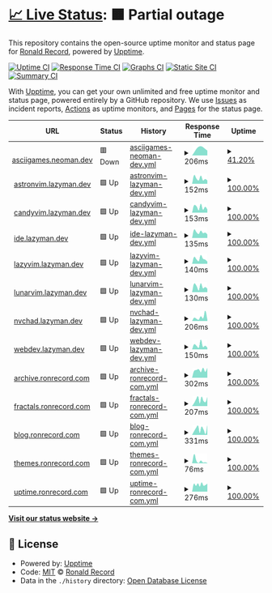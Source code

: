 # [📈 Live Status](https://doctorfree.github.io/subdomains): <!--live status--> **🟧 Partial outage**

This repository contains the open-source uptime monitor and status page for [Ronald Record](http://ronrecord.com), powered by [Upptime](https://github.com/upptime/upptime).

[![Uptime CI](https://github.com/doctorfree/subdomains/workflows/Uptime%20CI/badge.svg)](https://github.com/doctorfree/subdomains/actions?query=workflow%3A%22Uptime+CI%22)
[![Response Time CI](https://github.com/doctorfree/subdomains/workflows/Response%20Time%20CI/badge.svg)](https://github.com/doctorfree/subdomains/actions?query=workflow%3A%22Response+Time+CI%22)
[![Graphs CI](https://github.com/doctorfree/subdomains/workflows/Graphs%20CI/badge.svg)](https://github.com/doctorfree/subdomains/actions?query=workflow%3A%22Graphs+CI%22)
[![Static Site CI](https://github.com/doctorfree/subdomains/workflows/Static%20Site%20CI/badge.svg)](https://github.com/doctorfree/subdomains/actions?query=workflow%3A%22Static+Site+CI%22)
[![Summary CI](https://github.com/doctorfree/subdomains/workflows/Summary%20CI/badge.svg)](https://github.com/doctorfree/subdomains/actions?query=workflow%3A%22Summary+CI%22)

With [Upptime](https://upptime.js.org), you can get your own unlimited and free uptime monitor and status page, powered entirely by a GitHub repository. We use [Issues](https://github.com/doctorfree/subdomains/issues) as incident reports, [Actions](https://github.com/doctorfree/subdomains/actions) as uptime monitors, and [Pages](https://doctorfree.github.io/subdomains) for the status page.

<!--start: status pages-->
<!-- This summary is generated by Upptime (https://github.com/upptime/upptime) -->
<!-- Do not edit this manually, your changes will be overwritten -->
<!-- prettier-ignore -->
| URL | Status | History | Response Time | Uptime |
| --- | ------ | ------- | ------------- | ------ |
| <img alt="" src="https://icons.duckduckgo.com/ip3/asciigames.neoman.dev.ico" height="13"> [asciigames.neoman.dev](https://asciigames.neoman.dev) | 🟥 Down | [asciigames-neoman-dev.yml](https://github.com/doctorfree/subdomains/commits/HEAD/history/asciigames-neoman-dev.yml) | <details><summary><img alt="Response time graph" src="./graphs/asciigames-neoman-dev/response-time-week.png" height="20"> 206ms</summary><br><a href="https://doctorfree.github.io/subdomains/history/asciigames-neoman-dev"><img alt="Response time 186" src="https://img.shields.io/endpoint?url=https%3A%2F%2Fraw.githubusercontent.com%2Fdoctorfree%2Fsubdomains%2FHEAD%2Fapi%2Fasciigames-neoman-dev%2Fresponse-time.json"></a><br><a href="https://doctorfree.github.io/subdomains/history/asciigames-neoman-dev"><img alt="24-hour response time 0" src="https://img.shields.io/endpoint?url=https%3A%2F%2Fraw.githubusercontent.com%2Fdoctorfree%2Fsubdomains%2FHEAD%2Fapi%2Fasciigames-neoman-dev%2Fresponse-time-day.json"></a><br><a href="https://doctorfree.github.io/subdomains/history/asciigames-neoman-dev"><img alt="7-day response time 206" src="https://img.shields.io/endpoint?url=https%3A%2F%2Fraw.githubusercontent.com%2Fdoctorfree%2Fsubdomains%2FHEAD%2Fapi%2Fasciigames-neoman-dev%2Fresponse-time-week.json"></a><br><a href="https://doctorfree.github.io/subdomains/history/asciigames-neoman-dev"><img alt="30-day response time 194" src="https://img.shields.io/endpoint?url=https%3A%2F%2Fraw.githubusercontent.com%2Fdoctorfree%2Fsubdomains%2FHEAD%2Fapi%2Fasciigames-neoman-dev%2Fresponse-time-month.json"></a><br><a href="https://doctorfree.github.io/subdomains/history/asciigames-neoman-dev"><img alt="1-year response time 186" src="https://img.shields.io/endpoint?url=https%3A%2F%2Fraw.githubusercontent.com%2Fdoctorfree%2Fsubdomains%2FHEAD%2Fapi%2Fasciigames-neoman-dev%2Fresponse-time-year.json"></a></details> | <details><summary><a href="https://doctorfree.github.io/subdomains/history/asciigames-neoman-dev">41.20%</a></summary><a href="https://doctorfree.github.io/subdomains/history/asciigames-neoman-dev"><img alt="All-time uptime 90.03%" src="https://img.shields.io/endpoint?url=https%3A%2F%2Fraw.githubusercontent.com%2Fdoctorfree%2Fsubdomains%2FHEAD%2Fapi%2Fasciigames-neoman-dev%2Fuptime.json"></a><br><a href="https://doctorfree.github.io/subdomains/history/asciigames-neoman-dev"><img alt="24-hour uptime 0.00%" src="https://img.shields.io/endpoint?url=https%3A%2F%2Fraw.githubusercontent.com%2Fdoctorfree%2Fsubdomains%2FHEAD%2Fapi%2Fasciigames-neoman-dev%2Fuptime-day.json"></a><br><a href="https://doctorfree.github.io/subdomains/history/asciigames-neoman-dev"><img alt="7-day uptime 41.20%" src="https://img.shields.io/endpoint?url=https%3A%2F%2Fraw.githubusercontent.com%2Fdoctorfree%2Fsubdomains%2FHEAD%2Fapi%2Fasciigames-neoman-dev%2Fuptime-week.json"></a><br><a href="https://doctorfree.github.io/subdomains/history/asciigames-neoman-dev"><img alt="30-day uptime 86.47%" src="https://img.shields.io/endpoint?url=https%3A%2F%2Fraw.githubusercontent.com%2Fdoctorfree%2Fsubdomains%2FHEAD%2Fapi%2Fasciigames-neoman-dev%2Fuptime-month.json"></a><br><a href="https://doctorfree.github.io/subdomains/history/asciigames-neoman-dev"><img alt="1-year uptime 90.03%" src="https://img.shields.io/endpoint?url=https%3A%2F%2Fraw.githubusercontent.com%2Fdoctorfree%2Fsubdomains%2FHEAD%2Fapi%2Fasciigames-neoman-dev%2Fuptime-year.json"></a></details>
| <img alt="" src="https://icons.duckduckgo.com/ip3/astronvim.lazyman.dev.ico" height="13"> [astronvim.lazyman.dev](https://astronvim.lazyman.dev) | 🟩 Up | [astronvim-lazyman-dev.yml](https://github.com/doctorfree/subdomains/commits/HEAD/history/astronvim-lazyman-dev.yml) | <details><summary><img alt="Response time graph" src="./graphs/astronvim-lazyman-dev/response-time-week.png" height="20"> 152ms</summary><br><a href="https://doctorfree.github.io/subdomains/history/astronvim-lazyman-dev"><img alt="Response time 173" src="https://img.shields.io/endpoint?url=https%3A%2F%2Fraw.githubusercontent.com%2Fdoctorfree%2Fsubdomains%2FHEAD%2Fapi%2Fastronvim-lazyman-dev%2Fresponse-time.json"></a><br><a href="https://doctorfree.github.io/subdomains/history/astronvim-lazyman-dev"><img alt="24-hour response time 98" src="https://img.shields.io/endpoint?url=https%3A%2F%2Fraw.githubusercontent.com%2Fdoctorfree%2Fsubdomains%2FHEAD%2Fapi%2Fastronvim-lazyman-dev%2Fresponse-time-day.json"></a><br><a href="https://doctorfree.github.io/subdomains/history/astronvim-lazyman-dev"><img alt="7-day response time 152" src="https://img.shields.io/endpoint?url=https%3A%2F%2Fraw.githubusercontent.com%2Fdoctorfree%2Fsubdomains%2FHEAD%2Fapi%2Fastronvim-lazyman-dev%2Fresponse-time-week.json"></a><br><a href="https://doctorfree.github.io/subdomains/history/astronvim-lazyman-dev"><img alt="30-day response time 173" src="https://img.shields.io/endpoint?url=https%3A%2F%2Fraw.githubusercontent.com%2Fdoctorfree%2Fsubdomains%2FHEAD%2Fapi%2Fastronvim-lazyman-dev%2Fresponse-time-month.json"></a><br><a href="https://doctorfree.github.io/subdomains/history/astronvim-lazyman-dev"><img alt="1-year response time 173" src="https://img.shields.io/endpoint?url=https%3A%2F%2Fraw.githubusercontent.com%2Fdoctorfree%2Fsubdomains%2FHEAD%2Fapi%2Fastronvim-lazyman-dev%2Fresponse-time-year.json"></a></details> | <details><summary><a href="https://doctorfree.github.io/subdomains/history/astronvim-lazyman-dev">100.00%</a></summary><a href="https://doctorfree.github.io/subdomains/history/astronvim-lazyman-dev"><img alt="All-time uptime 100.00%" src="https://img.shields.io/endpoint?url=https%3A%2F%2Fraw.githubusercontent.com%2Fdoctorfree%2Fsubdomains%2FHEAD%2Fapi%2Fastronvim-lazyman-dev%2Fuptime.json"></a><br><a href="https://doctorfree.github.io/subdomains/history/astronvim-lazyman-dev"><img alt="24-hour uptime 100.00%" src="https://img.shields.io/endpoint?url=https%3A%2F%2Fraw.githubusercontent.com%2Fdoctorfree%2Fsubdomains%2FHEAD%2Fapi%2Fastronvim-lazyman-dev%2Fuptime-day.json"></a><br><a href="https://doctorfree.github.io/subdomains/history/astronvim-lazyman-dev"><img alt="7-day uptime 100.00%" src="https://img.shields.io/endpoint?url=https%3A%2F%2Fraw.githubusercontent.com%2Fdoctorfree%2Fsubdomains%2FHEAD%2Fapi%2Fastronvim-lazyman-dev%2Fuptime-week.json"></a><br><a href="https://doctorfree.github.io/subdomains/history/astronvim-lazyman-dev"><img alt="30-day uptime 100.00%" src="https://img.shields.io/endpoint?url=https%3A%2F%2Fraw.githubusercontent.com%2Fdoctorfree%2Fsubdomains%2FHEAD%2Fapi%2Fastronvim-lazyman-dev%2Fuptime-month.json"></a><br><a href="https://doctorfree.github.io/subdomains/history/astronvim-lazyman-dev"><img alt="1-year uptime 100.00%" src="https://img.shields.io/endpoint?url=https%3A%2F%2Fraw.githubusercontent.com%2Fdoctorfree%2Fsubdomains%2FHEAD%2Fapi%2Fastronvim-lazyman-dev%2Fuptime-year.json"></a></details>
| <img alt="" src="https://icons.duckduckgo.com/ip3/candyvim.lazyman.dev.ico" height="13"> [candyvim.lazyman.dev](https://candyvim.lazyman.dev) | 🟩 Up | [candyvim-lazyman-dev.yml](https://github.com/doctorfree/subdomains/commits/HEAD/history/candyvim-lazyman-dev.yml) | <details><summary><img alt="Response time graph" src="./graphs/candyvim-lazyman-dev/response-time-week.png" height="20"> 153ms</summary><br><a href="https://doctorfree.github.io/subdomains/history/candyvim-lazyman-dev"><img alt="Response time 177" src="https://img.shields.io/endpoint?url=https%3A%2F%2Fraw.githubusercontent.com%2Fdoctorfree%2Fsubdomains%2FHEAD%2Fapi%2Fcandyvim-lazyman-dev%2Fresponse-time.json"></a><br><a href="https://doctorfree.github.io/subdomains/history/candyvim-lazyman-dev"><img alt="24-hour response time 92" src="https://img.shields.io/endpoint?url=https%3A%2F%2Fraw.githubusercontent.com%2Fdoctorfree%2Fsubdomains%2FHEAD%2Fapi%2Fcandyvim-lazyman-dev%2Fresponse-time-day.json"></a><br><a href="https://doctorfree.github.io/subdomains/history/candyvim-lazyman-dev"><img alt="7-day response time 153" src="https://img.shields.io/endpoint?url=https%3A%2F%2Fraw.githubusercontent.com%2Fdoctorfree%2Fsubdomains%2FHEAD%2Fapi%2Fcandyvim-lazyman-dev%2Fresponse-time-week.json"></a><br><a href="https://doctorfree.github.io/subdomains/history/candyvim-lazyman-dev"><img alt="30-day response time 177" src="https://img.shields.io/endpoint?url=https%3A%2F%2Fraw.githubusercontent.com%2Fdoctorfree%2Fsubdomains%2FHEAD%2Fapi%2Fcandyvim-lazyman-dev%2Fresponse-time-month.json"></a><br><a href="https://doctorfree.github.io/subdomains/history/candyvim-lazyman-dev"><img alt="1-year response time 177" src="https://img.shields.io/endpoint?url=https%3A%2F%2Fraw.githubusercontent.com%2Fdoctorfree%2Fsubdomains%2FHEAD%2Fapi%2Fcandyvim-lazyman-dev%2Fresponse-time-year.json"></a></details> | <details><summary><a href="https://doctorfree.github.io/subdomains/history/candyvim-lazyman-dev">100.00%</a></summary><a href="https://doctorfree.github.io/subdomains/history/candyvim-lazyman-dev"><img alt="All-time uptime 100.00%" src="https://img.shields.io/endpoint?url=https%3A%2F%2Fraw.githubusercontent.com%2Fdoctorfree%2Fsubdomains%2FHEAD%2Fapi%2Fcandyvim-lazyman-dev%2Fuptime.json"></a><br><a href="https://doctorfree.github.io/subdomains/history/candyvim-lazyman-dev"><img alt="24-hour uptime 100.00%" src="https://img.shields.io/endpoint?url=https%3A%2F%2Fraw.githubusercontent.com%2Fdoctorfree%2Fsubdomains%2FHEAD%2Fapi%2Fcandyvim-lazyman-dev%2Fuptime-day.json"></a><br><a href="https://doctorfree.github.io/subdomains/history/candyvim-lazyman-dev"><img alt="7-day uptime 100.00%" src="https://img.shields.io/endpoint?url=https%3A%2F%2Fraw.githubusercontent.com%2Fdoctorfree%2Fsubdomains%2FHEAD%2Fapi%2Fcandyvim-lazyman-dev%2Fuptime-week.json"></a><br><a href="https://doctorfree.github.io/subdomains/history/candyvim-lazyman-dev"><img alt="30-day uptime 100.00%" src="https://img.shields.io/endpoint?url=https%3A%2F%2Fraw.githubusercontent.com%2Fdoctorfree%2Fsubdomains%2FHEAD%2Fapi%2Fcandyvim-lazyman-dev%2Fuptime-month.json"></a><br><a href="https://doctorfree.github.io/subdomains/history/candyvim-lazyman-dev"><img alt="1-year uptime 100.00%" src="https://img.shields.io/endpoint?url=https%3A%2F%2Fraw.githubusercontent.com%2Fdoctorfree%2Fsubdomains%2FHEAD%2Fapi%2Fcandyvim-lazyman-dev%2Fuptime-year.json"></a></details>
| <img alt="" src="https://icons.duckduckgo.com/ip3/ide.lazyman.dev.ico" height="13"> [ide.lazyman.dev](https://ide.lazyman.dev) | 🟩 Up | [ide-lazyman-dev.yml](https://github.com/doctorfree/subdomains/commits/HEAD/history/ide-lazyman-dev.yml) | <details><summary><img alt="Response time graph" src="./graphs/ide-lazyman-dev/response-time-week.png" height="20"> 135ms</summary><br><a href="https://doctorfree.github.io/subdomains/history/ide-lazyman-dev"><img alt="Response time 159" src="https://img.shields.io/endpoint?url=https%3A%2F%2Fraw.githubusercontent.com%2Fdoctorfree%2Fsubdomains%2FHEAD%2Fapi%2Fide-lazyman-dev%2Fresponse-time.json"></a><br><a href="https://doctorfree.github.io/subdomains/history/ide-lazyman-dev"><img alt="24-hour response time 85" src="https://img.shields.io/endpoint?url=https%3A%2F%2Fraw.githubusercontent.com%2Fdoctorfree%2Fsubdomains%2FHEAD%2Fapi%2Fide-lazyman-dev%2Fresponse-time-day.json"></a><br><a href="https://doctorfree.github.io/subdomains/history/ide-lazyman-dev"><img alt="7-day response time 135" src="https://img.shields.io/endpoint?url=https%3A%2F%2Fraw.githubusercontent.com%2Fdoctorfree%2Fsubdomains%2FHEAD%2Fapi%2Fide-lazyman-dev%2Fresponse-time-week.json"></a><br><a href="https://doctorfree.github.io/subdomains/history/ide-lazyman-dev"><img alt="30-day response time 167" src="https://img.shields.io/endpoint?url=https%3A%2F%2Fraw.githubusercontent.com%2Fdoctorfree%2Fsubdomains%2FHEAD%2Fapi%2Fide-lazyman-dev%2Fresponse-time-month.json"></a><br><a href="https://doctorfree.github.io/subdomains/history/ide-lazyman-dev"><img alt="1-year response time 159" src="https://img.shields.io/endpoint?url=https%3A%2F%2Fraw.githubusercontent.com%2Fdoctorfree%2Fsubdomains%2FHEAD%2Fapi%2Fide-lazyman-dev%2Fresponse-time-year.json"></a></details> | <details><summary><a href="https://doctorfree.github.io/subdomains/history/ide-lazyman-dev">100.00%</a></summary><a href="https://doctorfree.github.io/subdomains/history/ide-lazyman-dev"><img alt="All-time uptime 100.00%" src="https://img.shields.io/endpoint?url=https%3A%2F%2Fraw.githubusercontent.com%2Fdoctorfree%2Fsubdomains%2FHEAD%2Fapi%2Fide-lazyman-dev%2Fuptime.json"></a><br><a href="https://doctorfree.github.io/subdomains/history/ide-lazyman-dev"><img alt="24-hour uptime 100.00%" src="https://img.shields.io/endpoint?url=https%3A%2F%2Fraw.githubusercontent.com%2Fdoctorfree%2Fsubdomains%2FHEAD%2Fapi%2Fide-lazyman-dev%2Fuptime-day.json"></a><br><a href="https://doctorfree.github.io/subdomains/history/ide-lazyman-dev"><img alt="7-day uptime 100.00%" src="https://img.shields.io/endpoint?url=https%3A%2F%2Fraw.githubusercontent.com%2Fdoctorfree%2Fsubdomains%2FHEAD%2Fapi%2Fide-lazyman-dev%2Fuptime-week.json"></a><br><a href="https://doctorfree.github.io/subdomains/history/ide-lazyman-dev"><img alt="30-day uptime 100.00%" src="https://img.shields.io/endpoint?url=https%3A%2F%2Fraw.githubusercontent.com%2Fdoctorfree%2Fsubdomains%2FHEAD%2Fapi%2Fide-lazyman-dev%2Fuptime-month.json"></a><br><a href="https://doctorfree.github.io/subdomains/history/ide-lazyman-dev"><img alt="1-year uptime 100.00%" src="https://img.shields.io/endpoint?url=https%3A%2F%2Fraw.githubusercontent.com%2Fdoctorfree%2Fsubdomains%2FHEAD%2Fapi%2Fide-lazyman-dev%2Fuptime-year.json"></a></details>
| <img alt="" src="https://icons.duckduckgo.com/ip3/lazyvim.lazyman.dev.ico" height="13"> [lazyvim.lazyman.dev](https://lazyvim.lazyman.dev) | 🟩 Up | [lazyvim-lazyman-dev.yml](https://github.com/doctorfree/subdomains/commits/HEAD/history/lazyvim-lazyman-dev.yml) | <details><summary><img alt="Response time graph" src="./graphs/lazyvim-lazyman-dev/response-time-week.png" height="20"> 140ms</summary><br><a href="https://doctorfree.github.io/subdomains/history/lazyvim-lazyman-dev"><img alt="Response time 173" src="https://img.shields.io/endpoint?url=https%3A%2F%2Fraw.githubusercontent.com%2Fdoctorfree%2Fsubdomains%2FHEAD%2Fapi%2Flazyvim-lazyman-dev%2Fresponse-time.json"></a><br><a href="https://doctorfree.github.io/subdomains/history/lazyvim-lazyman-dev"><img alt="24-hour response time 60" src="https://img.shields.io/endpoint?url=https%3A%2F%2Fraw.githubusercontent.com%2Fdoctorfree%2Fsubdomains%2FHEAD%2Fapi%2Flazyvim-lazyman-dev%2Fresponse-time-day.json"></a><br><a href="https://doctorfree.github.io/subdomains/history/lazyvim-lazyman-dev"><img alt="7-day response time 140" src="https://img.shields.io/endpoint?url=https%3A%2F%2Fraw.githubusercontent.com%2Fdoctorfree%2Fsubdomains%2FHEAD%2Fapi%2Flazyvim-lazyman-dev%2Fresponse-time-week.json"></a><br><a href="https://doctorfree.github.io/subdomains/history/lazyvim-lazyman-dev"><img alt="30-day response time 168" src="https://img.shields.io/endpoint?url=https%3A%2F%2Fraw.githubusercontent.com%2Fdoctorfree%2Fsubdomains%2FHEAD%2Fapi%2Flazyvim-lazyman-dev%2Fresponse-time-month.json"></a><br><a href="https://doctorfree.github.io/subdomains/history/lazyvim-lazyman-dev"><img alt="1-year response time 173" src="https://img.shields.io/endpoint?url=https%3A%2F%2Fraw.githubusercontent.com%2Fdoctorfree%2Fsubdomains%2FHEAD%2Fapi%2Flazyvim-lazyman-dev%2Fresponse-time-year.json"></a></details> | <details><summary><a href="https://doctorfree.github.io/subdomains/history/lazyvim-lazyman-dev">100.00%</a></summary><a href="https://doctorfree.github.io/subdomains/history/lazyvim-lazyman-dev"><img alt="All-time uptime 100.00%" src="https://img.shields.io/endpoint?url=https%3A%2F%2Fraw.githubusercontent.com%2Fdoctorfree%2Fsubdomains%2FHEAD%2Fapi%2Flazyvim-lazyman-dev%2Fuptime.json"></a><br><a href="https://doctorfree.github.io/subdomains/history/lazyvim-lazyman-dev"><img alt="24-hour uptime 100.00%" src="https://img.shields.io/endpoint?url=https%3A%2F%2Fraw.githubusercontent.com%2Fdoctorfree%2Fsubdomains%2FHEAD%2Fapi%2Flazyvim-lazyman-dev%2Fuptime-day.json"></a><br><a href="https://doctorfree.github.io/subdomains/history/lazyvim-lazyman-dev"><img alt="7-day uptime 100.00%" src="https://img.shields.io/endpoint?url=https%3A%2F%2Fraw.githubusercontent.com%2Fdoctorfree%2Fsubdomains%2FHEAD%2Fapi%2Flazyvim-lazyman-dev%2Fuptime-week.json"></a><br><a href="https://doctorfree.github.io/subdomains/history/lazyvim-lazyman-dev"><img alt="30-day uptime 100.00%" src="https://img.shields.io/endpoint?url=https%3A%2F%2Fraw.githubusercontent.com%2Fdoctorfree%2Fsubdomains%2FHEAD%2Fapi%2Flazyvim-lazyman-dev%2Fuptime-month.json"></a><br><a href="https://doctorfree.github.io/subdomains/history/lazyvim-lazyman-dev"><img alt="1-year uptime 100.00%" src="https://img.shields.io/endpoint?url=https%3A%2F%2Fraw.githubusercontent.com%2Fdoctorfree%2Fsubdomains%2FHEAD%2Fapi%2Flazyvim-lazyman-dev%2Fuptime-year.json"></a></details>
| <img alt="" src="https://icons.duckduckgo.com/ip3/lunarvim.lazyman.dev.ico" height="13"> [lunarvim.lazyman.dev](https://lunarvim.lazyman.dev) | 🟩 Up | [lunarvim-lazyman-dev.yml](https://github.com/doctorfree/subdomains/commits/HEAD/history/lunarvim-lazyman-dev.yml) | <details><summary><img alt="Response time graph" src="./graphs/lunarvim-lazyman-dev/response-time-week.png" height="20"> 130ms</summary><br><a href="https://doctorfree.github.io/subdomains/history/lunarvim-lazyman-dev"><img alt="Response time 165" src="https://img.shields.io/endpoint?url=https%3A%2F%2Fraw.githubusercontent.com%2Fdoctorfree%2Fsubdomains%2FHEAD%2Fapi%2Flunarvim-lazyman-dev%2Fresponse-time.json"></a><br><a href="https://doctorfree.github.io/subdomains/history/lunarvim-lazyman-dev"><img alt="24-hour response time 82" src="https://img.shields.io/endpoint?url=https%3A%2F%2Fraw.githubusercontent.com%2Fdoctorfree%2Fsubdomains%2FHEAD%2Fapi%2Flunarvim-lazyman-dev%2Fresponse-time-day.json"></a><br><a href="https://doctorfree.github.io/subdomains/history/lunarvim-lazyman-dev"><img alt="7-day response time 130" src="https://img.shields.io/endpoint?url=https%3A%2F%2Fraw.githubusercontent.com%2Fdoctorfree%2Fsubdomains%2FHEAD%2Fapi%2Flunarvim-lazyman-dev%2Fresponse-time-week.json"></a><br><a href="https://doctorfree.github.io/subdomains/history/lunarvim-lazyman-dev"><img alt="30-day response time 154" src="https://img.shields.io/endpoint?url=https%3A%2F%2Fraw.githubusercontent.com%2Fdoctorfree%2Fsubdomains%2FHEAD%2Fapi%2Flunarvim-lazyman-dev%2Fresponse-time-month.json"></a><br><a href="https://doctorfree.github.io/subdomains/history/lunarvim-lazyman-dev"><img alt="1-year response time 165" src="https://img.shields.io/endpoint?url=https%3A%2F%2Fraw.githubusercontent.com%2Fdoctorfree%2Fsubdomains%2FHEAD%2Fapi%2Flunarvim-lazyman-dev%2Fresponse-time-year.json"></a></details> | <details><summary><a href="https://doctorfree.github.io/subdomains/history/lunarvim-lazyman-dev">100.00%</a></summary><a href="https://doctorfree.github.io/subdomains/history/lunarvim-lazyman-dev"><img alt="All-time uptime 100.00%" src="https://img.shields.io/endpoint?url=https%3A%2F%2Fraw.githubusercontent.com%2Fdoctorfree%2Fsubdomains%2FHEAD%2Fapi%2Flunarvim-lazyman-dev%2Fuptime.json"></a><br><a href="https://doctorfree.github.io/subdomains/history/lunarvim-lazyman-dev"><img alt="24-hour uptime 100.00%" src="https://img.shields.io/endpoint?url=https%3A%2F%2Fraw.githubusercontent.com%2Fdoctorfree%2Fsubdomains%2FHEAD%2Fapi%2Flunarvim-lazyman-dev%2Fuptime-day.json"></a><br><a href="https://doctorfree.github.io/subdomains/history/lunarvim-lazyman-dev"><img alt="7-day uptime 100.00%" src="https://img.shields.io/endpoint?url=https%3A%2F%2Fraw.githubusercontent.com%2Fdoctorfree%2Fsubdomains%2FHEAD%2Fapi%2Flunarvim-lazyman-dev%2Fuptime-week.json"></a><br><a href="https://doctorfree.github.io/subdomains/history/lunarvim-lazyman-dev"><img alt="30-day uptime 100.00%" src="https://img.shields.io/endpoint?url=https%3A%2F%2Fraw.githubusercontent.com%2Fdoctorfree%2Fsubdomains%2FHEAD%2Fapi%2Flunarvim-lazyman-dev%2Fuptime-month.json"></a><br><a href="https://doctorfree.github.io/subdomains/history/lunarvim-lazyman-dev"><img alt="1-year uptime 100.00%" src="https://img.shields.io/endpoint?url=https%3A%2F%2Fraw.githubusercontent.com%2Fdoctorfree%2Fsubdomains%2FHEAD%2Fapi%2Flunarvim-lazyman-dev%2Fuptime-year.json"></a></details>
| <img alt="" src="https://icons.duckduckgo.com/ip3/nvchad.lazyman.dev.ico" height="13"> [nvchad.lazyman.dev](https://nvchad.lazyman.dev) | 🟩 Up | [nvchad-lazyman-dev.yml](https://github.com/doctorfree/subdomains/commits/HEAD/history/nvchad-lazyman-dev.yml) | <details><summary><img alt="Response time graph" src="./graphs/nvchad-lazyman-dev/response-time-week.png" height="20"> 206ms</summary><br><a href="https://doctorfree.github.io/subdomains/history/nvchad-lazyman-dev"><img alt="Response time 181" src="https://img.shields.io/endpoint?url=https%3A%2F%2Fraw.githubusercontent.com%2Fdoctorfree%2Fsubdomains%2FHEAD%2Fapi%2Fnvchad-lazyman-dev%2Fresponse-time.json"></a><br><a href="https://doctorfree.github.io/subdomains/history/nvchad-lazyman-dev"><img alt="24-hour response time 60" src="https://img.shields.io/endpoint?url=https%3A%2F%2Fraw.githubusercontent.com%2Fdoctorfree%2Fsubdomains%2FHEAD%2Fapi%2Fnvchad-lazyman-dev%2Fresponse-time-day.json"></a><br><a href="https://doctorfree.github.io/subdomains/history/nvchad-lazyman-dev"><img alt="7-day response time 206" src="https://img.shields.io/endpoint?url=https%3A%2F%2Fraw.githubusercontent.com%2Fdoctorfree%2Fsubdomains%2FHEAD%2Fapi%2Fnvchad-lazyman-dev%2Fresponse-time-week.json"></a><br><a href="https://doctorfree.github.io/subdomains/history/nvchad-lazyman-dev"><img alt="30-day response time 171" src="https://img.shields.io/endpoint?url=https%3A%2F%2Fraw.githubusercontent.com%2Fdoctorfree%2Fsubdomains%2FHEAD%2Fapi%2Fnvchad-lazyman-dev%2Fresponse-time-month.json"></a><br><a href="https://doctorfree.github.io/subdomains/history/nvchad-lazyman-dev"><img alt="1-year response time 181" src="https://img.shields.io/endpoint?url=https%3A%2F%2Fraw.githubusercontent.com%2Fdoctorfree%2Fsubdomains%2FHEAD%2Fapi%2Fnvchad-lazyman-dev%2Fresponse-time-year.json"></a></details> | <details><summary><a href="https://doctorfree.github.io/subdomains/history/nvchad-lazyman-dev">100.00%</a></summary><a href="https://doctorfree.github.io/subdomains/history/nvchad-lazyman-dev"><img alt="All-time uptime 100.00%" src="https://img.shields.io/endpoint?url=https%3A%2F%2Fraw.githubusercontent.com%2Fdoctorfree%2Fsubdomains%2FHEAD%2Fapi%2Fnvchad-lazyman-dev%2Fuptime.json"></a><br><a href="https://doctorfree.github.io/subdomains/history/nvchad-lazyman-dev"><img alt="24-hour uptime 100.00%" src="https://img.shields.io/endpoint?url=https%3A%2F%2Fraw.githubusercontent.com%2Fdoctorfree%2Fsubdomains%2FHEAD%2Fapi%2Fnvchad-lazyman-dev%2Fuptime-day.json"></a><br><a href="https://doctorfree.github.io/subdomains/history/nvchad-lazyman-dev"><img alt="7-day uptime 100.00%" src="https://img.shields.io/endpoint?url=https%3A%2F%2Fraw.githubusercontent.com%2Fdoctorfree%2Fsubdomains%2FHEAD%2Fapi%2Fnvchad-lazyman-dev%2Fuptime-week.json"></a><br><a href="https://doctorfree.github.io/subdomains/history/nvchad-lazyman-dev"><img alt="30-day uptime 100.00%" src="https://img.shields.io/endpoint?url=https%3A%2F%2Fraw.githubusercontent.com%2Fdoctorfree%2Fsubdomains%2FHEAD%2Fapi%2Fnvchad-lazyman-dev%2Fuptime-month.json"></a><br><a href="https://doctorfree.github.io/subdomains/history/nvchad-lazyman-dev"><img alt="1-year uptime 100.00%" src="https://img.shields.io/endpoint?url=https%3A%2F%2Fraw.githubusercontent.com%2Fdoctorfree%2Fsubdomains%2FHEAD%2Fapi%2Fnvchad-lazyman-dev%2Fuptime-year.json"></a></details>
| <img alt="" src="https://icons.duckduckgo.com/ip3/webdev.lazyman.dev.ico" height="13"> [webdev.lazyman.dev](https://webdev.lazyman.dev) | 🟩 Up | [webdev-lazyman-dev.yml](https://github.com/doctorfree/subdomains/commits/HEAD/history/webdev-lazyman-dev.yml) | <details><summary><img alt="Response time graph" src="./graphs/webdev-lazyman-dev/response-time-week.png" height="20"> 150ms</summary><br><a href="https://doctorfree.github.io/subdomains/history/webdev-lazyman-dev"><img alt="Response time 153" src="https://img.shields.io/endpoint?url=https%3A%2F%2Fraw.githubusercontent.com%2Fdoctorfree%2Fsubdomains%2FHEAD%2Fapi%2Fwebdev-lazyman-dev%2Fresponse-time.json"></a><br><a href="https://doctorfree.github.io/subdomains/history/webdev-lazyman-dev"><img alt="24-hour response time 62" src="https://img.shields.io/endpoint?url=https%3A%2F%2Fraw.githubusercontent.com%2Fdoctorfree%2Fsubdomains%2FHEAD%2Fapi%2Fwebdev-lazyman-dev%2Fresponse-time-day.json"></a><br><a href="https://doctorfree.github.io/subdomains/history/webdev-lazyman-dev"><img alt="7-day response time 150" src="https://img.shields.io/endpoint?url=https%3A%2F%2Fraw.githubusercontent.com%2Fdoctorfree%2Fsubdomains%2FHEAD%2Fapi%2Fwebdev-lazyman-dev%2Fresponse-time-week.json"></a><br><a href="https://doctorfree.github.io/subdomains/history/webdev-lazyman-dev"><img alt="30-day response time 157" src="https://img.shields.io/endpoint?url=https%3A%2F%2Fraw.githubusercontent.com%2Fdoctorfree%2Fsubdomains%2FHEAD%2Fapi%2Fwebdev-lazyman-dev%2Fresponse-time-month.json"></a><br><a href="https://doctorfree.github.io/subdomains/history/webdev-lazyman-dev"><img alt="1-year response time 153" src="https://img.shields.io/endpoint?url=https%3A%2F%2Fraw.githubusercontent.com%2Fdoctorfree%2Fsubdomains%2FHEAD%2Fapi%2Fwebdev-lazyman-dev%2Fresponse-time-year.json"></a></details> | <details><summary><a href="https://doctorfree.github.io/subdomains/history/webdev-lazyman-dev">100.00%</a></summary><a href="https://doctorfree.github.io/subdomains/history/webdev-lazyman-dev"><img alt="All-time uptime 100.00%" src="https://img.shields.io/endpoint?url=https%3A%2F%2Fraw.githubusercontent.com%2Fdoctorfree%2Fsubdomains%2FHEAD%2Fapi%2Fwebdev-lazyman-dev%2Fuptime.json"></a><br><a href="https://doctorfree.github.io/subdomains/history/webdev-lazyman-dev"><img alt="24-hour uptime 100.00%" src="https://img.shields.io/endpoint?url=https%3A%2F%2Fraw.githubusercontent.com%2Fdoctorfree%2Fsubdomains%2FHEAD%2Fapi%2Fwebdev-lazyman-dev%2Fuptime-day.json"></a><br><a href="https://doctorfree.github.io/subdomains/history/webdev-lazyman-dev"><img alt="7-day uptime 100.00%" src="https://img.shields.io/endpoint?url=https%3A%2F%2Fraw.githubusercontent.com%2Fdoctorfree%2Fsubdomains%2FHEAD%2Fapi%2Fwebdev-lazyman-dev%2Fuptime-week.json"></a><br><a href="https://doctorfree.github.io/subdomains/history/webdev-lazyman-dev"><img alt="30-day uptime 100.00%" src="https://img.shields.io/endpoint?url=https%3A%2F%2Fraw.githubusercontent.com%2Fdoctorfree%2Fsubdomains%2FHEAD%2Fapi%2Fwebdev-lazyman-dev%2Fuptime-month.json"></a><br><a href="https://doctorfree.github.io/subdomains/history/webdev-lazyman-dev"><img alt="1-year uptime 100.00%" src="https://img.shields.io/endpoint?url=https%3A%2F%2Fraw.githubusercontent.com%2Fdoctorfree%2Fsubdomains%2FHEAD%2Fapi%2Fwebdev-lazyman-dev%2Fuptime-year.json"></a></details>
| <img alt="" src="https://icons.duckduckgo.com/ip3/archive.ronrecord.com.ico" height="13"> [archive.ronrecord.com](https://archive.ronrecord.com) | 🟩 Up | [archive-ronrecord-com.yml](https://github.com/doctorfree/subdomains/commits/HEAD/history/archive-ronrecord-com.yml) | <details><summary><img alt="Response time graph" src="./graphs/archive-ronrecord-com/response-time-week.png" height="20"> 302ms</summary><br><a href="https://doctorfree.github.io/subdomains/history/archive-ronrecord-com"><img alt="Response time 300" src="https://img.shields.io/endpoint?url=https%3A%2F%2Fraw.githubusercontent.com%2Fdoctorfree%2Fsubdomains%2FHEAD%2Fapi%2Farchive-ronrecord-com%2Fresponse-time.json"></a><br><a href="https://doctorfree.github.io/subdomains/history/archive-ronrecord-com"><img alt="24-hour response time 381" src="https://img.shields.io/endpoint?url=https%3A%2F%2Fraw.githubusercontent.com%2Fdoctorfree%2Fsubdomains%2FHEAD%2Fapi%2Farchive-ronrecord-com%2Fresponse-time-day.json"></a><br><a href="https://doctorfree.github.io/subdomains/history/archive-ronrecord-com"><img alt="7-day response time 302" src="https://img.shields.io/endpoint?url=https%3A%2F%2Fraw.githubusercontent.com%2Fdoctorfree%2Fsubdomains%2FHEAD%2Fapi%2Farchive-ronrecord-com%2Fresponse-time-week.json"></a><br><a href="https://doctorfree.github.io/subdomains/history/archive-ronrecord-com"><img alt="30-day response time 308" src="https://img.shields.io/endpoint?url=https%3A%2F%2Fraw.githubusercontent.com%2Fdoctorfree%2Fsubdomains%2FHEAD%2Fapi%2Farchive-ronrecord-com%2Fresponse-time-month.json"></a><br><a href="https://doctorfree.github.io/subdomains/history/archive-ronrecord-com"><img alt="1-year response time 300" src="https://img.shields.io/endpoint?url=https%3A%2F%2Fraw.githubusercontent.com%2Fdoctorfree%2Fsubdomains%2FHEAD%2Fapi%2Farchive-ronrecord-com%2Fresponse-time-year.json"></a></details> | <details><summary><a href="https://doctorfree.github.io/subdomains/history/archive-ronrecord-com">100.00%</a></summary><a href="https://doctorfree.github.io/subdomains/history/archive-ronrecord-com"><img alt="All-time uptime 100.00%" src="https://img.shields.io/endpoint?url=https%3A%2F%2Fraw.githubusercontent.com%2Fdoctorfree%2Fsubdomains%2FHEAD%2Fapi%2Farchive-ronrecord-com%2Fuptime.json"></a><br><a href="https://doctorfree.github.io/subdomains/history/archive-ronrecord-com"><img alt="24-hour uptime 100.00%" src="https://img.shields.io/endpoint?url=https%3A%2F%2Fraw.githubusercontent.com%2Fdoctorfree%2Fsubdomains%2FHEAD%2Fapi%2Farchive-ronrecord-com%2Fuptime-day.json"></a><br><a href="https://doctorfree.github.io/subdomains/history/archive-ronrecord-com"><img alt="7-day uptime 100.00%" src="https://img.shields.io/endpoint?url=https%3A%2F%2Fraw.githubusercontent.com%2Fdoctorfree%2Fsubdomains%2FHEAD%2Fapi%2Farchive-ronrecord-com%2Fuptime-week.json"></a><br><a href="https://doctorfree.github.io/subdomains/history/archive-ronrecord-com"><img alt="30-day uptime 100.00%" src="https://img.shields.io/endpoint?url=https%3A%2F%2Fraw.githubusercontent.com%2Fdoctorfree%2Fsubdomains%2FHEAD%2Fapi%2Farchive-ronrecord-com%2Fuptime-month.json"></a><br><a href="https://doctorfree.github.io/subdomains/history/archive-ronrecord-com"><img alt="1-year uptime 100.00%" src="https://img.shields.io/endpoint?url=https%3A%2F%2Fraw.githubusercontent.com%2Fdoctorfree%2Fsubdomains%2FHEAD%2Fapi%2Farchive-ronrecord-com%2Fuptime-year.json"></a></details>
| <img alt="" src="https://icons.duckduckgo.com/ip3/fractals.ronrecord.com.ico" height="13"> [fractals.ronrecord.com](https://fractals.ronrecord.com) | 🟩 Up | [fractals-ronrecord-com.yml](https://github.com/doctorfree/subdomains/commits/HEAD/history/fractals-ronrecord-com.yml) | <details><summary><img alt="Response time graph" src="./graphs/fractals-ronrecord-com/response-time-week.png" height="20"> 207ms</summary><br><a href="https://doctorfree.github.io/subdomains/history/fractals-ronrecord-com"><img alt="Response time 201" src="https://img.shields.io/endpoint?url=https%3A%2F%2Fraw.githubusercontent.com%2Fdoctorfree%2Fsubdomains%2FHEAD%2Fapi%2Ffractals-ronrecord-com%2Fresponse-time.json"></a><br><a href="https://doctorfree.github.io/subdomains/history/fractals-ronrecord-com"><img alt="24-hour response time 218" src="https://img.shields.io/endpoint?url=https%3A%2F%2Fraw.githubusercontent.com%2Fdoctorfree%2Fsubdomains%2FHEAD%2Fapi%2Ffractals-ronrecord-com%2Fresponse-time-day.json"></a><br><a href="https://doctorfree.github.io/subdomains/history/fractals-ronrecord-com"><img alt="7-day response time 207" src="https://img.shields.io/endpoint?url=https%3A%2F%2Fraw.githubusercontent.com%2Fdoctorfree%2Fsubdomains%2FHEAD%2Fapi%2Ffractals-ronrecord-com%2Fresponse-time-week.json"></a><br><a href="https://doctorfree.github.io/subdomains/history/fractals-ronrecord-com"><img alt="30-day response time 200" src="https://img.shields.io/endpoint?url=https%3A%2F%2Fraw.githubusercontent.com%2Fdoctorfree%2Fsubdomains%2FHEAD%2Fapi%2Ffractals-ronrecord-com%2Fresponse-time-month.json"></a><br><a href="https://doctorfree.github.io/subdomains/history/fractals-ronrecord-com"><img alt="1-year response time 201" src="https://img.shields.io/endpoint?url=https%3A%2F%2Fraw.githubusercontent.com%2Fdoctorfree%2Fsubdomains%2FHEAD%2Fapi%2Ffractals-ronrecord-com%2Fresponse-time-year.json"></a></details> | <details><summary><a href="https://doctorfree.github.io/subdomains/history/fractals-ronrecord-com">100.00%</a></summary><a href="https://doctorfree.github.io/subdomains/history/fractals-ronrecord-com"><img alt="All-time uptime 100.00%" src="https://img.shields.io/endpoint?url=https%3A%2F%2Fraw.githubusercontent.com%2Fdoctorfree%2Fsubdomains%2FHEAD%2Fapi%2Ffractals-ronrecord-com%2Fuptime.json"></a><br><a href="https://doctorfree.github.io/subdomains/history/fractals-ronrecord-com"><img alt="24-hour uptime 100.00%" src="https://img.shields.io/endpoint?url=https%3A%2F%2Fraw.githubusercontent.com%2Fdoctorfree%2Fsubdomains%2FHEAD%2Fapi%2Ffractals-ronrecord-com%2Fuptime-day.json"></a><br><a href="https://doctorfree.github.io/subdomains/history/fractals-ronrecord-com"><img alt="7-day uptime 100.00%" src="https://img.shields.io/endpoint?url=https%3A%2F%2Fraw.githubusercontent.com%2Fdoctorfree%2Fsubdomains%2FHEAD%2Fapi%2Ffractals-ronrecord-com%2Fuptime-week.json"></a><br><a href="https://doctorfree.github.io/subdomains/history/fractals-ronrecord-com"><img alt="30-day uptime 100.00%" src="https://img.shields.io/endpoint?url=https%3A%2F%2Fraw.githubusercontent.com%2Fdoctorfree%2Fsubdomains%2FHEAD%2Fapi%2Ffractals-ronrecord-com%2Fuptime-month.json"></a><br><a href="https://doctorfree.github.io/subdomains/history/fractals-ronrecord-com"><img alt="1-year uptime 100.00%" src="https://img.shields.io/endpoint?url=https%3A%2F%2Fraw.githubusercontent.com%2Fdoctorfree%2Fsubdomains%2FHEAD%2Fapi%2Ffractals-ronrecord-com%2Fuptime-year.json"></a></details>
| <img alt="" src="https://icons.duckduckgo.com/ip3/blog.ronrecord.com.ico" height="13"> [blog.ronrecord.com](https://blog.ronrecord.com) | 🟩 Up | [blog-ronrecord-com.yml](https://github.com/doctorfree/subdomains/commits/HEAD/history/blog-ronrecord-com.yml) | <details><summary><img alt="Response time graph" src="./graphs/blog-ronrecord-com/response-time-week.png" height="20"> 331ms</summary><br><a href="https://doctorfree.github.io/subdomains/history/blog-ronrecord-com"><img alt="Response time 328" src="https://img.shields.io/endpoint?url=https%3A%2F%2Fraw.githubusercontent.com%2Fdoctorfree%2Fsubdomains%2FHEAD%2Fapi%2Fblog-ronrecord-com%2Fresponse-time.json"></a><br><a href="https://doctorfree.github.io/subdomains/history/blog-ronrecord-com"><img alt="24-hour response time 301" src="https://img.shields.io/endpoint?url=https%3A%2F%2Fraw.githubusercontent.com%2Fdoctorfree%2Fsubdomains%2FHEAD%2Fapi%2Fblog-ronrecord-com%2Fresponse-time-day.json"></a><br><a href="https://doctorfree.github.io/subdomains/history/blog-ronrecord-com"><img alt="7-day response time 331" src="https://img.shields.io/endpoint?url=https%3A%2F%2Fraw.githubusercontent.com%2Fdoctorfree%2Fsubdomains%2FHEAD%2Fapi%2Fblog-ronrecord-com%2Fresponse-time-week.json"></a><br><a href="https://doctorfree.github.io/subdomains/history/blog-ronrecord-com"><img alt="30-day response time 332" src="https://img.shields.io/endpoint?url=https%3A%2F%2Fraw.githubusercontent.com%2Fdoctorfree%2Fsubdomains%2FHEAD%2Fapi%2Fblog-ronrecord-com%2Fresponse-time-month.json"></a><br><a href="https://doctorfree.github.io/subdomains/history/blog-ronrecord-com"><img alt="1-year response time 328" src="https://img.shields.io/endpoint?url=https%3A%2F%2Fraw.githubusercontent.com%2Fdoctorfree%2Fsubdomains%2FHEAD%2Fapi%2Fblog-ronrecord-com%2Fresponse-time-year.json"></a></details> | <details><summary><a href="https://doctorfree.github.io/subdomains/history/blog-ronrecord-com">100.00%</a></summary><a href="https://doctorfree.github.io/subdomains/history/blog-ronrecord-com"><img alt="All-time uptime 100.00%" src="https://img.shields.io/endpoint?url=https%3A%2F%2Fraw.githubusercontent.com%2Fdoctorfree%2Fsubdomains%2FHEAD%2Fapi%2Fblog-ronrecord-com%2Fuptime.json"></a><br><a href="https://doctorfree.github.io/subdomains/history/blog-ronrecord-com"><img alt="24-hour uptime 100.00%" src="https://img.shields.io/endpoint?url=https%3A%2F%2Fraw.githubusercontent.com%2Fdoctorfree%2Fsubdomains%2FHEAD%2Fapi%2Fblog-ronrecord-com%2Fuptime-day.json"></a><br><a href="https://doctorfree.github.io/subdomains/history/blog-ronrecord-com"><img alt="7-day uptime 100.00%" src="https://img.shields.io/endpoint?url=https%3A%2F%2Fraw.githubusercontent.com%2Fdoctorfree%2Fsubdomains%2FHEAD%2Fapi%2Fblog-ronrecord-com%2Fuptime-week.json"></a><br><a href="https://doctorfree.github.io/subdomains/history/blog-ronrecord-com"><img alt="30-day uptime 100.00%" src="https://img.shields.io/endpoint?url=https%3A%2F%2Fraw.githubusercontent.com%2Fdoctorfree%2Fsubdomains%2FHEAD%2Fapi%2Fblog-ronrecord-com%2Fuptime-month.json"></a><br><a href="https://doctorfree.github.io/subdomains/history/blog-ronrecord-com"><img alt="1-year uptime 100.00%" src="https://img.shields.io/endpoint?url=https%3A%2F%2Fraw.githubusercontent.com%2Fdoctorfree%2Fsubdomains%2FHEAD%2Fapi%2Fblog-ronrecord-com%2Fuptime-year.json"></a></details>
| <img alt="" src="https://raw.githubusercontent.com/doctorfree/subdomains/master/assets/dummy.ico" height="13"> [themes.ronrecord.com](https://doctorfree.github.io/google-chrome-themes) | 🟩 Up | [themes-ronrecord-com.yml](https://github.com/doctorfree/subdomains/commits/HEAD/history/themes-ronrecord-com.yml) | <details><summary><img alt="Response time graph" src="./graphs/themes-ronrecord-com/response-time-week.png" height="20"> 76ms</summary><br><a href="https://doctorfree.github.io/subdomains/history/themes-ronrecord-com"><img alt="Response time 87" src="https://img.shields.io/endpoint?url=https%3A%2F%2Fraw.githubusercontent.com%2Fdoctorfree%2Fsubdomains%2FHEAD%2Fapi%2Fthemes-ronrecord-com%2Fresponse-time.json"></a><br><a href="https://doctorfree.github.io/subdomains/history/themes-ronrecord-com"><img alt="24-hour response time 7" src="https://img.shields.io/endpoint?url=https%3A%2F%2Fraw.githubusercontent.com%2Fdoctorfree%2Fsubdomains%2FHEAD%2Fapi%2Fthemes-ronrecord-com%2Fresponse-time-day.json"></a><br><a href="https://doctorfree.github.io/subdomains/history/themes-ronrecord-com"><img alt="7-day response time 76" src="https://img.shields.io/endpoint?url=https%3A%2F%2Fraw.githubusercontent.com%2Fdoctorfree%2Fsubdomains%2FHEAD%2Fapi%2Fthemes-ronrecord-com%2Fresponse-time-week.json"></a><br><a href="https://doctorfree.github.io/subdomains/history/themes-ronrecord-com"><img alt="30-day response time 89" src="https://img.shields.io/endpoint?url=https%3A%2F%2Fraw.githubusercontent.com%2Fdoctorfree%2Fsubdomains%2FHEAD%2Fapi%2Fthemes-ronrecord-com%2Fresponse-time-month.json"></a><br><a href="https://doctorfree.github.io/subdomains/history/themes-ronrecord-com"><img alt="1-year response time 87" src="https://img.shields.io/endpoint?url=https%3A%2F%2Fraw.githubusercontent.com%2Fdoctorfree%2Fsubdomains%2FHEAD%2Fapi%2Fthemes-ronrecord-com%2Fresponse-time-year.json"></a></details> | <details><summary><a href="https://doctorfree.github.io/subdomains/history/themes-ronrecord-com">100.00%</a></summary><a href="https://doctorfree.github.io/subdomains/history/themes-ronrecord-com"><img alt="All-time uptime 100.00%" src="https://img.shields.io/endpoint?url=https%3A%2F%2Fraw.githubusercontent.com%2Fdoctorfree%2Fsubdomains%2FHEAD%2Fapi%2Fthemes-ronrecord-com%2Fuptime.json"></a><br><a href="https://doctorfree.github.io/subdomains/history/themes-ronrecord-com"><img alt="24-hour uptime 100.00%" src="https://img.shields.io/endpoint?url=https%3A%2F%2Fraw.githubusercontent.com%2Fdoctorfree%2Fsubdomains%2FHEAD%2Fapi%2Fthemes-ronrecord-com%2Fuptime-day.json"></a><br><a href="https://doctorfree.github.io/subdomains/history/themes-ronrecord-com"><img alt="7-day uptime 100.00%" src="https://img.shields.io/endpoint?url=https%3A%2F%2Fraw.githubusercontent.com%2Fdoctorfree%2Fsubdomains%2FHEAD%2Fapi%2Fthemes-ronrecord-com%2Fuptime-week.json"></a><br><a href="https://doctorfree.github.io/subdomains/history/themes-ronrecord-com"><img alt="30-day uptime 100.00%" src="https://img.shields.io/endpoint?url=https%3A%2F%2Fraw.githubusercontent.com%2Fdoctorfree%2Fsubdomains%2FHEAD%2Fapi%2Fthemes-ronrecord-com%2Fuptime-month.json"></a><br><a href="https://doctorfree.github.io/subdomains/history/themes-ronrecord-com"><img alt="1-year uptime 100.00%" src="https://img.shields.io/endpoint?url=https%3A%2F%2Fraw.githubusercontent.com%2Fdoctorfree%2Fsubdomains%2FHEAD%2Fapi%2Fthemes-ronrecord-com%2Fuptime-year.json"></a></details>
| <img alt="" src="https://raw.githubusercontent.com/doctorfree/subdomains/master/assets/dummy.ico" height="13"> [uptime.ronrecord.com](https://uptime.ronrecord.com) | 🟩 Up | [uptime-ronrecord-com.yml](https://github.com/doctorfree/subdomains/commits/HEAD/history/uptime-ronrecord-com.yml) | <details><summary><img alt="Response time graph" src="./graphs/uptime-ronrecord-com/response-time-week.png" height="20"> 276ms</summary><br><a href="https://doctorfree.github.io/subdomains/history/uptime-ronrecord-com"><img alt="Response time 290" src="https://img.shields.io/endpoint?url=https%3A%2F%2Fraw.githubusercontent.com%2Fdoctorfree%2Fsubdomains%2FHEAD%2Fapi%2Fuptime-ronrecord-com%2Fresponse-time.json"></a><br><a href="https://doctorfree.github.io/subdomains/history/uptime-ronrecord-com"><img alt="24-hour response time 283" src="https://img.shields.io/endpoint?url=https%3A%2F%2Fraw.githubusercontent.com%2Fdoctorfree%2Fsubdomains%2FHEAD%2Fapi%2Fuptime-ronrecord-com%2Fresponse-time-day.json"></a><br><a href="https://doctorfree.github.io/subdomains/history/uptime-ronrecord-com"><img alt="7-day response time 276" src="https://img.shields.io/endpoint?url=https%3A%2F%2Fraw.githubusercontent.com%2Fdoctorfree%2Fsubdomains%2FHEAD%2Fapi%2Fuptime-ronrecord-com%2Fresponse-time-week.json"></a><br><a href="https://doctorfree.github.io/subdomains/history/uptime-ronrecord-com"><img alt="30-day response time 289" src="https://img.shields.io/endpoint?url=https%3A%2F%2Fraw.githubusercontent.com%2Fdoctorfree%2Fsubdomains%2FHEAD%2Fapi%2Fuptime-ronrecord-com%2Fresponse-time-month.json"></a><br><a href="https://doctorfree.github.io/subdomains/history/uptime-ronrecord-com"><img alt="1-year response time 290" src="https://img.shields.io/endpoint?url=https%3A%2F%2Fraw.githubusercontent.com%2Fdoctorfree%2Fsubdomains%2FHEAD%2Fapi%2Fuptime-ronrecord-com%2Fresponse-time-year.json"></a></details> | <details><summary><a href="https://doctorfree.github.io/subdomains/history/uptime-ronrecord-com">100.00%</a></summary><a href="https://doctorfree.github.io/subdomains/history/uptime-ronrecord-com"><img alt="All-time uptime 100.00%" src="https://img.shields.io/endpoint?url=https%3A%2F%2Fraw.githubusercontent.com%2Fdoctorfree%2Fsubdomains%2FHEAD%2Fapi%2Fuptime-ronrecord-com%2Fuptime.json"></a><br><a href="https://doctorfree.github.io/subdomains/history/uptime-ronrecord-com"><img alt="24-hour uptime 100.00%" src="https://img.shields.io/endpoint?url=https%3A%2F%2Fraw.githubusercontent.com%2Fdoctorfree%2Fsubdomains%2FHEAD%2Fapi%2Fuptime-ronrecord-com%2Fuptime-day.json"></a><br><a href="https://doctorfree.github.io/subdomains/history/uptime-ronrecord-com"><img alt="7-day uptime 100.00%" src="https://img.shields.io/endpoint?url=https%3A%2F%2Fraw.githubusercontent.com%2Fdoctorfree%2Fsubdomains%2FHEAD%2Fapi%2Fuptime-ronrecord-com%2Fuptime-week.json"></a><br><a href="https://doctorfree.github.io/subdomains/history/uptime-ronrecord-com"><img alt="30-day uptime 100.00%" src="https://img.shields.io/endpoint?url=https%3A%2F%2Fraw.githubusercontent.com%2Fdoctorfree%2Fsubdomains%2FHEAD%2Fapi%2Fuptime-ronrecord-com%2Fuptime-month.json"></a><br><a href="https://doctorfree.github.io/subdomains/history/uptime-ronrecord-com"><img alt="1-year uptime 100.00%" src="https://img.shields.io/endpoint?url=https%3A%2F%2Fraw.githubusercontent.com%2Fdoctorfree%2Fsubdomains%2FHEAD%2Fapi%2Fuptime-ronrecord-com%2Fuptime-year.json"></a></details>

<!--end: status pages-->

[**Visit our status website →**](https://doctorfree.github.io/subdomains)

## 📄 License

- Powered by: [Upptime](https://github.com/upptime/upptime)
- Code: [MIT](./LICENSE) © [Ronald Record](http://ronrecord.com)
- Data in the `./history` directory: [Open Database License](https://opendatacommons.org/licenses/odbl/1-0/)
